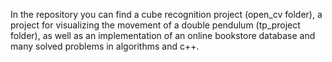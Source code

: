 In the repository you can find a cube recognition project (open_cv folder), a project for visualizing the movement of a double pendulum (tp_project folder), as well as an implementation of an online bookstore database and many solved problems in algorithms and c++.
